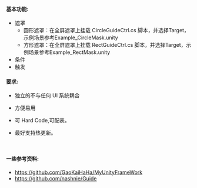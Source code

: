 #### 基本功能:

* 遮罩
  * 圆形遮罩：在全屏遮罩上挂载 CircleGuideCtrl.cs 脚本，并选择Target，示例场景参考Example_CircleMask.unity
  * 方形遮罩：在全屏遮罩上挂载 RectGuideCtrl.cs 脚本，并选择Target，示例场景参考Example_RectMask.unity
* 条件
* 触发

#### 要求:

* 独立的不与任何 UI 系统耦合

* 方便易用

* 可 Hard Code,可配表。

* 最好支持热更新。

  ​

#### 一些参考资料:

* https://github.com/GaoKaiHaHa/MyUnityFrameWork
* https://github.com/nashnie/Guide







